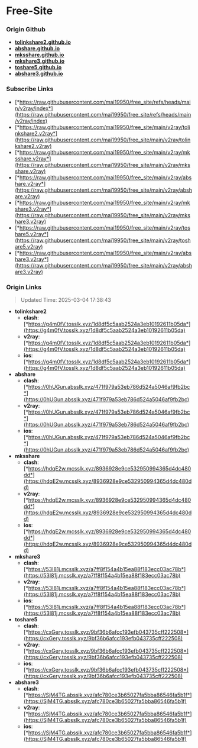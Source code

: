 # Free-Site

### Origin Github

- [**tolinkshare2.github.io**](https://github.com/tolinkshare2/tolinkshare2.github.io)
- [**abshare.github.io**](https://github.com/abshare/abshare.github.io)
- [**mksshare.github.io**](https://github.com/mksshare/mksshare.github.io)
- [**mkshare3.github.io**](https://github.com/mkshare3/mkshare3.github.io)
- [**toshare5.github.io**](https://github.com/toshare5/toshare5.github.io)
- [**abshare3.github.io**](https://github.com/abshare3/abshare3.github.io)

### Subscribe Links

- [*https://raw.githubusercontent.com/mai19950/free_site/refs/heads/main/v2ray/index*](https://raw.githubusercontent.com/mai19950/free_site/refs/heads/main/v2ray/index)
- [*https://raw.githubusercontent.com/mai19950/free_site/main/v2ray/tolinkshare2.v2ray*](https://raw.githubusercontent.com/mai19950/free_site/main/v2ray/tolinkshare2.v2ray)
- [*https://raw.githubusercontent.com/mai19950/free_site/main/v2ray/mksshare.v2ray*](https://raw.githubusercontent.com/mai19950/free_site/main/v2ray/mksshare.v2ray)
- [*https://raw.githubusercontent.com/mai19950/free_site/main/v2ray/abshare.v2ray*](https://raw.githubusercontent.com/mai19950/free_site/main/v2ray/abshare.v2ray)
- [*https://raw.githubusercontent.com/mai19950/free_site/main/v2ray/mkshare3.v2ray*](https://raw.githubusercontent.com/mai19950/free_site/main/v2ray/mkshare3.v2ray)
- [*https://raw.githubusercontent.com/mai19950/free_site/main/v2ray/toshare5.v2ray*](https://raw.githubusercontent.com/mai19950/free_site/main/v2ray/toshare5.v2ray)
- [*https://raw.githubusercontent.com/mai19950/free_site/main/v2ray/abshare3.v2ray*](https://raw.githubusercontent.com/mai19950/free_site/main/v2ray/abshare3.v2ray)

### Origin Links

> Updated Time: 2025-03-04 17:38:43

- **tolinkshare2**
  - **clash**: [*https://g4m0fV.tosslk.xyz/1d8df5c5aab2524a3eb10192611b05da*](https://g4m0fV.tosslk.xyz/1d8df5c5aab2524a3eb10192611b05da)
  - **v2ray**: [*https://g4m0fV.tosslk.xyz/1d8df5c5aab2524a3eb10192611b05da*](https://g4m0fV.tosslk.xyz/1d8df5c5aab2524a3eb10192611b05da)
  - **ios**: [*https://g4m0fV.tosslk.xyz/1d8df5c5aab2524a3eb10192611b05da*](https://g4m0fV.tosslk.xyz/1d8df5c5aab2524a3eb10192611b05da)
- **abshare**
  - **clash**: [*https://0hUGun.absslk.xyz/471f979a53eb786d524a5046af9fb2bc*](https://0hUGun.absslk.xyz/471f979a53eb786d524a5046af9fb2bc)
  - **v2ray**: [*https://0hUGun.absslk.xyz/471f979a53eb786d524a5046af9fb2bc*](https://0hUGun.absslk.xyz/471f979a53eb786d524a5046af9fb2bc)
  - **ios**: [*https://0hUGun.absslk.xyz/471f979a53eb786d524a5046af9fb2bc*](https://0hUGun.absslk.xyz/471f979a53eb786d524a5046af9fb2bc)
- **mksshare**
  - **clash**: [*https://hdqE2w.mcsslk.xyz/8936928e9ce532950994365d4dc480dd*](https://hdqE2w.mcsslk.xyz/8936928e9ce532950994365d4dc480dd)
  - **v2ray**: [*https://hdqE2w.mcsslk.xyz/8936928e9ce532950994365d4dc480dd*](https://hdqE2w.mcsslk.xyz/8936928e9ce532950994365d4dc480dd)
  - **ios**: [*https://hdqE2w.mcsslk.xyz/8936928e9ce532950994365d4dc480dd*](https://hdqE2w.mcsslk.xyz/8936928e9ce532950994365d4dc480dd)
- **mkshare3**
  - **clash**: [*https://53I81j.mcsslk.xyz/a7ff8f154a4b15ea88f183ecc03ac78b*](https://53I81j.mcsslk.xyz/a7ff8f154a4b15ea88f183ecc03ac78b)
  - **v2ray**: [*https://53I81j.mcsslk.xyz/a7ff8f154a4b15ea88f183ecc03ac78b*](https://53I81j.mcsslk.xyz/a7ff8f154a4b15ea88f183ecc03ac78b)
  - **ios**: [*https://53I81j.mcsslk.xyz/a7ff8f154a4b15ea88f183ecc03ac78b*](https://53I81j.mcsslk.xyz/a7ff8f154a4b15ea88f183ecc03ac78b)
- **toshare5**
  - **clash**: [*https://cxGery.tosslk.xyz/9bf36b6afcc193efb043735cff222508*](https://cxGery.tosslk.xyz/9bf36b6afcc193efb043735cff222508)
  - **v2ray**: [*https://cxGery.tosslk.xyz/9bf36b6afcc193efb043735cff222508*](https://cxGery.tosslk.xyz/9bf36b6afcc193efb043735cff222508)
  - **ios**: [*https://cxGery.tosslk.xyz/9bf36b6afcc193efb043735cff222508*](https://cxGery.tosslk.xyz/9bf36b6afcc193efb043735cff222508)
- **abshare3**
  - **clash**: [*https://SjM4TG.absslk.xyz/afc780ce3b65027fa5bba86546fa5b1f*](https://SjM4TG.absslk.xyz/afc780ce3b65027fa5bba86546fa5b1f)
  - **v2ray**: [*https://SjM4TG.absslk.xyz/afc780ce3b65027fa5bba86546fa5b1f*](https://SjM4TG.absslk.xyz/afc780ce3b65027fa5bba86546fa5b1f)
  - **ios**: [*https://SjM4TG.absslk.xyz/afc780ce3b65027fa5bba86546fa5b1f*](https://SjM4TG.absslk.xyz/afc780ce3b65027fa5bba86546fa5b1f)
